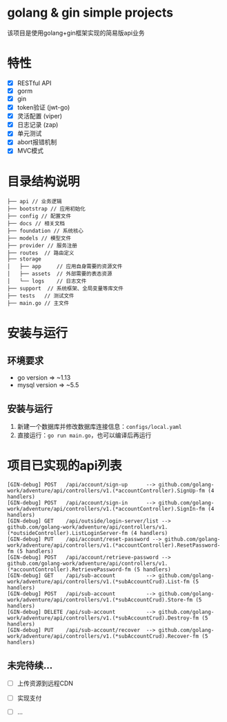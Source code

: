 # golang & gin simple projects

该项目是使用golang+gin框架实现的简易版api业务

# 特性

- [x] RESTful API
- [x] gorm
- [x] gin
- [x] token验证 (jwt-go)
- [x] 灵活配置 (viper)
- [x] 日志记录 (zap)
- [x] 单元测试
- [x] abort报错机制
- [x] MVC模式

# 目录结构说明

```
├── api // 业务逻辑
├── bootstrap // 应用初始化
├── config // 配置文件
├── docs // 相关文档
├── foundation // 系统核心
├── models // 模型文件
├── provider // 服务注册
├── routes  // 路由定义
├── storage
│   ├── app     // 应用自身需要的资源文件
│   ├── assets  // 外部需要的表态资源
│   └── logs    // 日志文件
├── support  // 系统框架、全局变量等库文件
├── tests   // 测试文件
├── main.go // 主文件
```

# 安装与运行

## 环境要求

* go version =>  ~1.13
* mysql version => ~5.5

## 安装与运行

1. 新建一个数据库并修改数据库连接信息：`configs/local.yaml`
2. 直接运行：`go run main.go`，也可以编译后再运行

# 项目已实现的api列表

```
[GIN-debug] POST   /api/account/sign-up      --> github.com/golang-work/adventure/api/controllers/v1.(*accountController).SignUp-fm (4 handlers)
[GIN-debug] POST   /api/account/sign-in      --> github.com/golang-work/adventure/api/controllers/v1.(*accountController).SignIn-fm (4 handlers)
[GIN-debug] GET    /api/outside/login-server/list --> github.com/golang-work/adventure/api/controllers/v1.(*outsideController).ListLoginServer-fm (4 handlers)
[GIN-debug] PUT    /api/account/reset-password --> github.com/golang-work/adventure/api/controllers/v1.(*accountController).ResetPassword-fm (5 handlers)
[GIN-debug] POST   /api/account/retrieve-password --> github.com/golang-work/adventure/api/controllers/v1.(*accountController).RetrievePassword-fm (5 handlers)
[GIN-debug] GET    /api/sub-account          --> github.com/golang-work/adventure/api/controllers/v1.(*subAccountCrud).List-fm (5 handlers)
[GIN-debug] POST   /api/sub-account          --> github.com/golang-work/adventure/api/controllers/v1.(*subAccountCrud).Store-fm (5 handlers)
[GIN-debug] DELETE /api/sub-account          --> github.com/golang-work/adventure/api/controllers/v1.(*subAccountCrud).Destroy-fm (5 handlers)
[GIN-debug] PUT    /api/sub-account/recover  --> github.com/golang-work/adventure/api/controllers/v1.(*subAccountCrud).Recover-fm (5 handlers)
```

## 未完待续...

- [ ] 上传资源到远程CDN
- [ ] 实现支付
- [ ] ...

